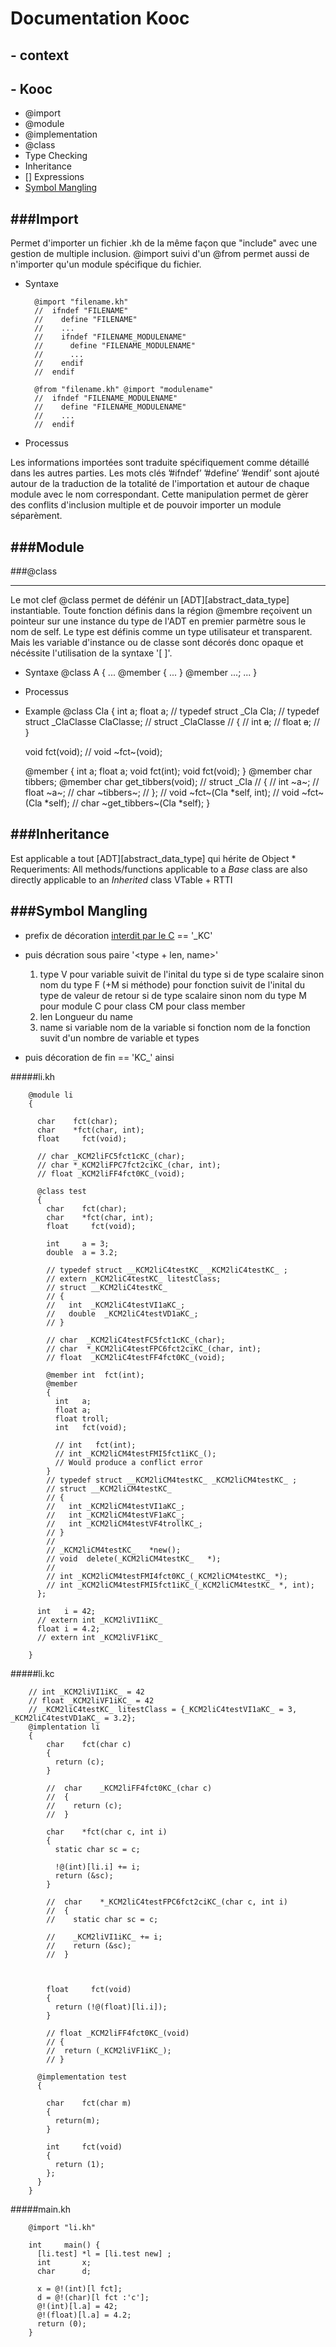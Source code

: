 # Documentation Kooc

## - context
## - Kooc
  *   @import
  *   @module
  *   @implementation
  *   @class
  *   Type Checking
  *   Inheritance
  *   [] Expressions
  *   [Symbol Mangling](#symbol-mangling)

###Import
---------
  Permet d'importer un fichier .kh de la même façon que "include" avec une gestion de multiple inclusion.
  @import suivi d'un @from permet aussi de n'importer qu'un module spécifique du fichier.

  * Syntaxe

          @import "filename.kh"
          //  ifndef "FILENAME"
          //    define "FILENAME"
          //    ...
          //    ifndef "FILENAME_MODULENAME"
          //      define "FILENAME_MODULENAME"
          //      ...
          //    endif
          //  endif

          @from "filename.kh" @import "modulename"
          //  ifndef "FILENAME_MODULENAME"
          //    define "FILENAME_MODULENAME"
          //    ...
          //  endif

  * Processus

  Les informations importées sont traduite spécifiquement comme détaillé dans les autres parties.
  Les mots clés ’#ifndef’ ’#define’ ’#endif’ sont ajouté autour de la traduction de la totalité de l'importation et
  autour de chaque module avec le nom correspondant.
  Cette manipulation permet de gèrer des conflits d'inclusion multiple et de pouvoir importer un module séparèment.

###Module
---------



###@class
________
  Le mot clef @class permet de défénir un [ADT][abstract_data_type] instantiable.
  Toute fonction définis dans la région @membre reçoivent un pointeur sur une instance du type de l'ADT en premier parmètre sous le nom de self.
  Le type est définis comme un type utilisateur et transparent.
  Mais les variable d'instance ou de classe sont décorés donc opaque et nécéssite l'utilisation de la syntaxe '[ ]'.

  * Syntaxe
    @class A
    {
      ...
      @member
      {
        ...
      }
      @member ...;
      ...
    }

  * Processus

  * Example
    @class Cla
    {
      int     a;
      float   a;
      // typedef struct _Cla  Cla;
      // typedef struct _ClaClasse  ClaClasse;
      // struct _ClaClasse
      // {
        // int  ~~a~~;
        // float  ~~a~~;
      // }

      void    fct(void);
      // void ~fct~(void);

      @member
      {
        int   a;
        float a;
        void  fct(int);
        void  fct(void);
      }
      @member char tibbers;
      @member char get_tibbers(void);
      // struct _Cla
      // {
      //  int   ~a~;
      //  float   ~a~;
      //  char   ~tibbers~;
      // };
      // void ~fct~(Cla *self, int);
      // void ~fct~(Cla *self);
      // char ~get_tibbers~(Cla *self);
    }


###Inheritance
-----------------
  Est applicable a tout [ADT][abstract_data_type] qui hérite de Object *
  Requeriments: All methods/functions applicable to a *Base* class are also directly applicable to an *Inherited* class
  VTable + RTTI


###Symbol Mangling
-----------------
  *   prefix de décoration [interdit par le C][1] == '_KC'
  *   puis décration sous paire '\<type + len, name\>'
      1.  type
          V pour variable suivit de l'inital du type si de type scalaire sinon nom du type
          F \(+M si méthode\) pour fonction suivit de l'inital du type de valeur de retour si de type scalaire sinon nom du type
          M pour module
          C pour class CM pour class member
      2. len
          Longueur du name
      3. name
          si variable nom de la variable
          si fonction nom de la fonction suvit d'un nombre de variable et types

  *   puis décoration de fin == 'KC_'
  ainsi




#####li.kh

        @module li
        {

          char    fct(char);
          char    *fct(char, int);
          float     fct(void);

          // char _KCM2liFC5fct1cKC_(char);
          // char *_KCM2liFPC7fct2ciKC_(char, int);
          // float _KCM2liFF4fct0KC_(void);

          @class test
          {
            char    fct(char);
            char    *fct(char, int);
            float     fct(void);

            int     a = 3;
            double  a = 3.2;

            // typedef struct __KCM2liC4testKC_ _KCM2liC4testKC_ ;
            // extern _KCM2liC4testKC_ litestClass;
            // struct __KCM2liC4testKC_
            // {
            //   int  _KCM2liC4testVI1aKC_;
            //   double  _KCM2liC4testVD1aKC_;
            // }

            // char  _KCM2liC4testFC5fct1cKC_(char);
            // char  *_KCM2liC4testFPC6fct2ciKC_(char, int);
            // float  _KCM2liC4testFF4fct0KC_(void);

            @member int  fct(int);
            @member
            {
              int   a;
              float a;
              float troll;
              int   fct(void);

              // int   fct(int);
              // int _KCM2liCM4testFMI5fct1iKC_();
              // Would produce a conflict error
            }
            // typedef struct __KCM2liCM4testKC_ _KCM2liCM4testKC_ ;
            // struct __KCM2liCM4testKC_
            // {
            //   int _KCM2liCM4testVI1aKC_;
            //   int _KCM2liCM4testVF1aKC_;
            //   int _KCM2liCM4testVF4trollKC_;
            // }
            //
            // _KCM2liCM4testKC_   *new();
            // void  delete(_KCM2liCM4testKC_   *);
            //
            // int _KCM2liCM4testFMI4fct0KC_(_KCM2liCM4testKC_ *);
            // int _KCM2liCM4testFMI5fct1iKC_(_KCM2liCM4testKC_ *, int);
          };

          int   i = 42;
          // extern int _KCM2liVI1iKC_
          float i = 4.2;
          // extern int _KCM2liVF1iKC_

        }

#####li.kc

        // int _KCM2liVI1iKC_ = 42
        // float _KCM2liVF1iKC_ = 42
        // _KCM2liC4testKC_ litestClass = {_KCM2liC4testVI1aKC_ = 3, _KCM2liC4testVD1aKC_ = 3.2};
        @implentation li
        {
            char    fct(char c)
            {
              return (c);
            }

            //  char    _KCM2liFF4fct0KC_(char c)
            //  {
            //    return (c);
            //  }

            char    *fct(char c, int i)
            {
              static char sc = c;

              !@(int)[li.i] += i;
              return (&sc);
            }

            //  char    *_KCM2liC4testFPC6fct2ciKC_(char c, int i)
            //  {
            //    static char sc = c;

            //    _KCM2liVI1iKC_ += i;
            //    return (&sc);
            //  }



            float     fct(void)
            {
              return (!@(float)[li.i]);
            }

            // float _KCM2liFF4fct0KC_(void)
            // {
            //  return (_KCM2liVF1iKC_);
            // }

          @implementation test
          {

            char    fct(char m)
            {
              return(m);
            }

            int     fct(void)
            {
              return (1);
            };
          }
        }


#####main.kh

        @import "li.kh"

        int     main() {
          [li.test] *l = [li.test new] ;
          int       x;
          char      d;

          x = @!(int)[l fct];
          d = @!(char)[l fct :'c'];
          @!(int)[l.a] = 42;
          @!(float)[l.a] = 4.2;
          return (0);
        }



  [1]: http://en.wikipedia.org/wiki/Name_mangling#Complex_example